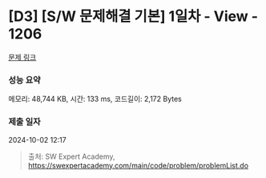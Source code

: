 # [D3] [S/W 문제해결 기본] 1일차 - View - 1206 

[문제 링크](https://swexpertacademy.com/main/code/problem/problemDetail.do?contestProbId=AV134DPqAA8CFAYh) 

### 성능 요약

메모리: 48,744 KB, 시간: 133 ms, 코드길이: 2,172 Bytes

### 제출 일자

2024-10-02 12:17



> 출처: SW Expert Academy, https://swexpertacademy.com/main/code/problem/problemList.do